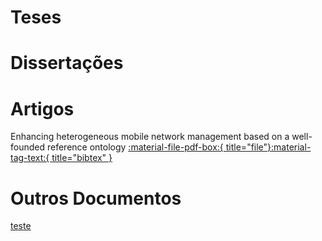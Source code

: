 # Teses

# Dissertações

# Artigos
Enhancing heterogeneous mobile network management based on a well-founded reference ontology [:material-file-pdf-box:{ title="file"}](equipe.md)[:material-tag-text:{ title="bibtex" }](equipe.md)

# Outros Documentos

[teste](equipe.md)